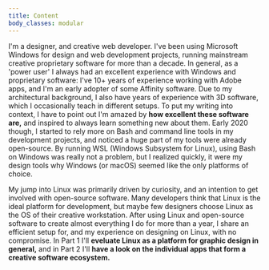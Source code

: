 ```yaml
---
title: Content
body_classes: modular
---
```


I'm a designer, and creative web developer. I've been using Microsoft Windows for design and web development projects, running mainstream creative proprietary software for more than a decade. In general, as a 'power user' I always had an excellent experience with Windows and proprietary software: I've 10+ years of experience working with Adobe apps, and I'm an early adopter of some Affinity software. Due to my architectural background, I also have years of experience with 3D software, which I occasionally teach in different setups. To put my writing into context, I have to point out I'm amazed by **how excellent these software are,** and inspired to always learn something new about them. Early 2020 though, I started to rely more on Bash and command line tools in my development projects, and noticed a huge part of my tools were already open-source. By running WSL (Windows Subsystem for Linux), using Bash on Windows was really not a problem, but I realized quickly, it were my design tools why Windows (or macOS) seemed like the only platforms of choice.

My jump into Linux was primarily driven by curiosity, and an intention to get involved with open-source software. Many developers think that Linux is the ideal platform for development, but maybe few designers choose Linux as the OS of their creative workstation. After using Linux and open-source software to create almost everything I do for more than a year, I share an efficient setup for, and my experience on designing on Linux, with no compromise. In Part 1 I'll **eveluate Linux as a platform for graphic design in general,** and in Part 2 I'll **have a look on the individual apps that form a creative software ecosystem.**